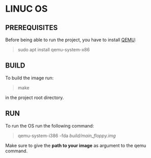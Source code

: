 
# LINUC OS

## PREREQUISITES
Before being able to run the project, you have to install
[QEMU](https://www.qemu.org/docs/master/about/index.html):
> sudo apt install qemu-system-x86

## BUILD 
To build the image run:
> make

in the project root directory.

## RUN
To run the OS run the following command:
> qemu-system-i386 -fda *build/main_floppy.img*

Make sure to give the **path to your image** as argument to the qemu command.
